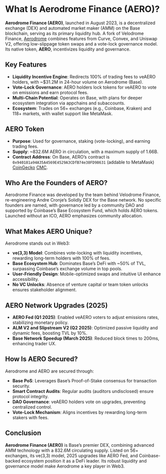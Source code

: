 # What Is Aerodrome Finance (AERO)?

**Aerodrome Finance (AERO)**, launched in August 2023, is a decentralized exchange (DEX) and automated market maker (AMM) on the Base blockchain, serving as its primary liquidity hub. A fork of Velodrome Finance, [Aerodrome](https://aerodrome.finance/) combines features from Curve, Convex, and Uniswap V2, offering low-slippage token swaps and a vote-lock governance model. Its native token, **AERO**, incentivizes liquidity and governance. 

## Key Features
- **Liquidity Incentive Engine**: Redirects 100% of trading fees to veAERO holders, with ~$31.2M in 24-hour volume on Aerodrome (Base).
- **Vote-Lock Governance**: AERO holders lock tokens for veAERO to vote on emissions and earn protocol fees.
- **Multi-Chain Potential**: Operates on Base, with plans for deeper ecosystem integration via appchains and subaccounts.
- **Ecosystem**: Trades on 56+ exchanges (e.g., Coinbase, Kraken) and 118+ markets, with wallet support like MetaMask.

## AERO Token
- **Purpose**: Used for governance, staking (vote-locking), and earning trading fees.
- **Supply**: ~832.6M AERO in circulation, with a maximum supply of 1.66B.
- **Contract Address**: On Base, AERO’s contract is `0x940181a94A35A4569E4529A3CDfB74e38FD98631` (addable to MetaMask) [CoinGecko](https://www.coingecko.com/en/coins/aerodrome-finance) [CMC](https://coinmarketcap.com/currencies/aerodrome-finance/).

## Who Are the Founders of AERO?

Aerodrome Finance was developed by the team behind Velodrome Finance, re-engineering Andre Cronje’s Solidly DEX for the Base network. No specific founders are named, with governance led by a community DAO and supported by Coinbase’s Base Ecosystem Fund, which holds AERO tokens. Launched without an ICO, AERO emphasizes community allocation.

## What Makes AERO Unique?

Aerodrome stands out in Web3:
- **ve(3,3) Model**: Combines vote-locking with liquidity incentives, rewarding long-term holders with 100% of fees.
- **Base Ecosystem Hub**: Dominates Base’s DeFi with ~50% of TVL, surpassing Coinbase’s exchange volume in top pools.
- **User-Friendly Design**: Mobile-optimized swaps and intuitive UI enhance accessibility.
- **No VC Unlocks**: Absence of venture capital or team token unlocks ensures stakeholder alignment.

## AERO Network Upgrades (2025)
- **AERO Fed (Q1 2025)**: Enabled veAERO voters to adjust emissions rates, stabilizing monetary policy.
- **ALM V2 and Slipstream V2 (Q2 2025)**: Optimized passive liquidity and dynamic fees, boosting TVL by 10%.
- **Base Network Speedup (March 2025)**: Reduced block times to 200ms, enhancing trader UX.

## How Is AERO Secured?

Aerodrome and AERO are secured through:
- **Base PoS**: Leverages Base’s Proof-of-Stake consensus for transaction security.
- **Smart Contract Audits**: Regular audits (auditors undisclosed) ensure protocol integrity.
- **DAO Governance**: veAERO holders vote on upgrades, preventing centralized control.
- **Vote-Lock Mechanism**: Aligns incentives by rewarding long-term stakers with fees.

## Conclusion

**Aerodrome Finance (AERO)** is Base’s premier DEX, combining advanced AMM technology with a 832.6M circulating supply. Listed on 56+ exchanges, its ve(3,3) model, 2025 upgrades like AERO Fed, and Coinbase-backed ecosystem position it as a DeFi leader. Its robust liquidity and governance model make Aerodrome a key player in Web3.